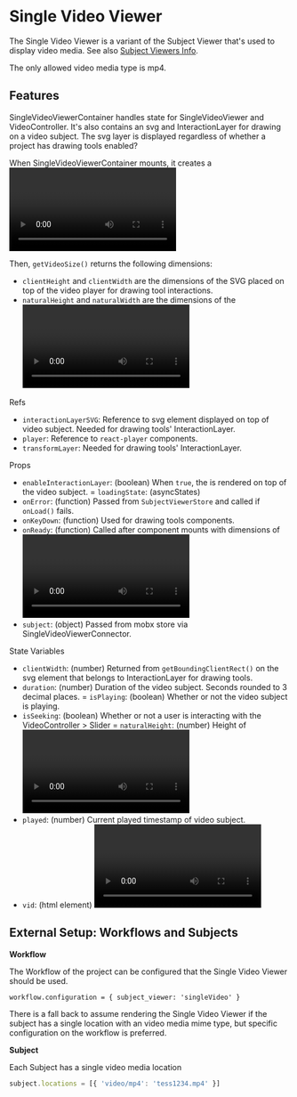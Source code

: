 # Single Video Viewer

The Single Video Viewer is a variant of the Subject Viewer that's used to
display video media. See also [Subject Viewers Info](https://github.com/zooniverse/front-end-monorepo/blob/master/packages/lib-classifier/src/components/Classifier/components/SubjectViewer/README.md).

The only allowed video media type is mp4.

## Features

SingleVideoViewerContainer handles state for SingleVideoViewer and VideoController. It's also contains an svg and InteractionLayer for drawing on a video subject. The svg layer is displayed regardless of whether a project has drawing tools enabled?

When SingleVideoViewerContainer mounts, it creates a <video> HTML element in `preload()` and sets the `src` as the subject's url.

Then, `getVideoSize()` returns the following dimensions:
- `clientHeight` and `clientWidth` are the dimensions of the SVG placed on top of the video player for drawing tool interactions.
- `naturalHeight` and `naturalWidth` are the dimensions of the <video> displaying the subject.

Refs
- `interactionLayerSVG`: Reference to svg element displayed on top of video subject. Needed for drawing tools' InteractionLayer.
- `player`: Reference to `react-player` components.
- `transformLayer`: Needed for drawing tools' InteractionLayer.

Props
- `enableInteractionLayer`: (boolean) When `true`, the <InteractionLayer> is rendered on top of the video subject.
= `loadingState`: (asyncStates)
- `onError`: (function) Passed from `SubjectViewerStore` and called if `onLoad()` fails.
- `onKeyDown`: (function) Used for drawing tools components.
- `onReady`: (function) Called after component mounts with dimensions of <video> and svg interaction layer. Function is passed from `SubjectViewerStore` and those dimensions are added to classification metatdata.
- `subject`: (object) Passed from mobx store via SingleVideoViewerConnector.

State Variables
- `clientWidth`: (number) Returned from `getBoundingClientRect()` on the svg element that belongs to InteractionLayer for drawing tools.
- `duration`: (number) Duration of the video subject. Seconds rounded to 3 decimal places.
= `isPlaying`: (boolean) Whether or not the video subject is playing.
- `isSeeking`: (boolean) Whether or not a user is interacting with the VideoController > Slider
= `naturalHeight`: (number) Height of <video> displaying the subject.
= `naturalWidth`: (number) Width of the <video> displaying the subject.
- `played`: (number) Current played timestamp of video subject.
- `vid`: (html element) <video> displaying the subject. 

## External Setup: Workflows and Subjects

**Workflow**

The Workflow of the project can be configured that the Single Video Viewer should be used.

`workflow.configuration = { subject_viewer: 'singleVideo' }`

There is a fall back to assume rendering the Single Video Viewer if the subject has a single location with an video media mime type, but specific configuration on the workflow is preferred.

**Subject**

Each Subject has a single video media location

```js
subject.locations = [{ 'video/mp4': 'tess1234.mp4' }]
```
